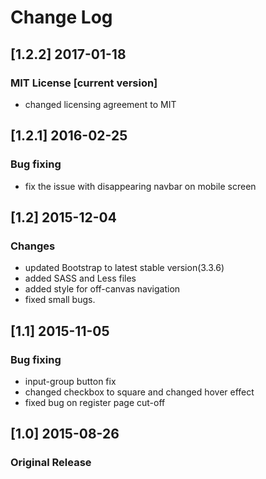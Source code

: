 # Change Log

## [1.2.2] 2017-01-18
### MIT License [current version]
 - changed licensing agreement to MIT

## [1.2.1] 2016-02-25
### Bug fixing
 - fix the issue with disappearing navbar on mobile screen

## [1.2] 2015-12-04
### Changes
 - updated Bootstrap to latest stable version(3.3.6)
 - added SASS and Less files
 - added style for off-canvas navigation
 - fixed small bugs.

## [1.1] 2015-11-05
### Bug fixing
 - input-group button fix
 - changed checkbox to square and changed hover effect
 - fixed bug on register page cut-off

## [1.0] 2015-08-26
### Original Release
